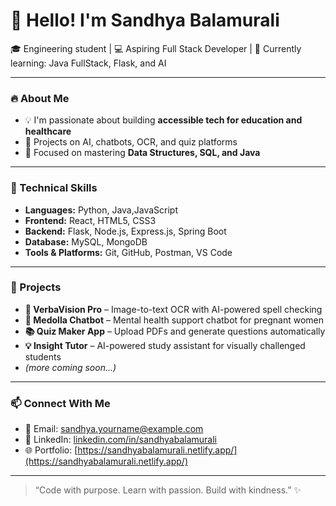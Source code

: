 # 👋 Hello! I'm Sandhya Balamurali

🎓 Engineering student | 💻 Aspiring Full Stack Developer | 🌱 Currently learning: Java FullStack, Flask, and AI

---

### 🔥 About Me

- 💡 I'm passionate about building **accessible tech for education and healthcare**
- 🧠 Projects on AI, chatbots, OCR, and quiz platforms
- 🎯 Focused on mastering **Data Structures, SQL, and Java**

---

### 💼 Technical Skills

- **Languages:** Python, Java,JavaScript
- **Frontend:** React, HTML5, CSS3
- **Backend:** Flask, Node.js, Express.js, Spring Boot
- **Database:** MySQL, MongoDB
- **Tools & Platforms:** Git, GitHub, Postman, VS Code

---

### 🚀 Projects

- **🧠 VerbaVision Pro** – Image-to-text OCR with AI-powered spell checking  
- **🤖 Medolla Chatbot** – Mental health support chatbot for pregnant women  
- **📚 Quiz Maker App** – Upload PDFs and generate questions automatically  
- **💡 Insight Tutor** – AI-powered study assistant for visually challenged students  
- *(more coming soon...)*

---

### 📫 Connect With Me

- 📧 Email: sandhya.yourname@example.com
- 💼 LinkedIn: [linkedin.com/in/sandhyabalamurali](https://www.linkedin.com/in/your-profile/)
- 🌐 Portfolio: [https://sandhyabalamurali.netlify.app/](https://sandhyabalamurali.netlify.app/)


---

> “Code with purpose. Learn with passion. Build with kindness.” ✨
